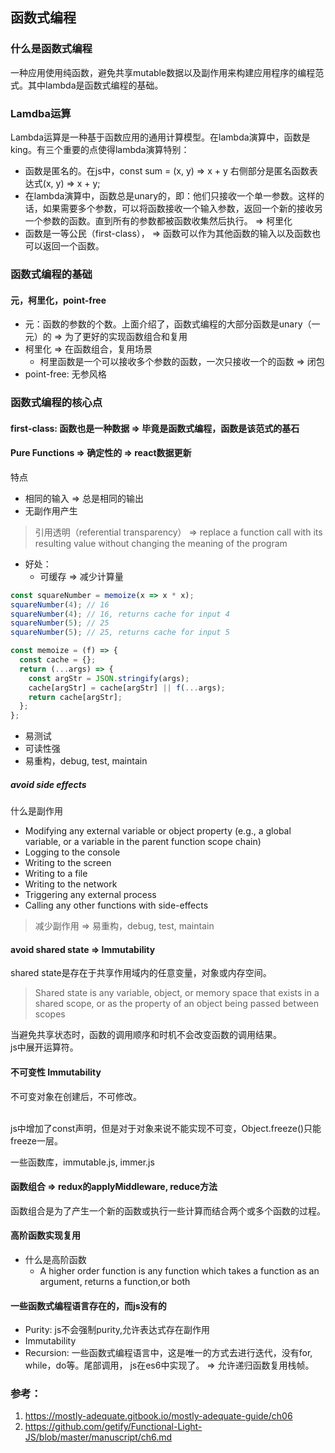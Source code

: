 ## 函数式编程

### 什么是函数式编程
一种应用使用纯函数，避免共享mutable数据以及副作用来构建应用程序的编程范式。其中lambda是函数式编程的基础。

### Lamdba运算
Lambda运算是一种基于函数应用的通用计算模型。在lambda演算中，函数是king。有三个重要的点使得lambda演算特别：
- 函数是匿名的。在js中，const sum = (x, y) => x + y 右侧部分是匿名函数表达式(x, y) => x + y;
- 在lambda演算中，函数总是unary的，即：他们只接收一个单一参数。这样的话，如果需要多个参数，可以将函数接收一个输入参数，返回一个新的接收另一个参数的函数。直到所有的参数都被函数收集然后执行。 => 柯里化
- 函数是一等公民（first-class）， => 函数可以作为其他函数的输入以及函数也可以返回一个函数。

### 函数式编程的基础

#### 元，柯里化，point-free
- 元：函数的参数的个数。上面介绍了，函数式编程的大部分函数是unary（一元）的 => 为了更好的实现函数组合和复用
- 柯里化 => 在函数组合，复用场景
  - 柯里函数是一个可以接收多个参数的函数，一次只接收一个的函数 => 闭包
- point-free: 无参风格



### 函数式编程的核心点

#### first-class: 函数也是一种数据 => 毕竟是函数式编程，函数是该范式的基石

#### Pure Functions => 确定性的 => react数据更新
特点
- 相同的输入 => 总是相同的输出
- 无副作用产生

> 引用透明（referential transparency） => replace a function call with its resulting value without changing the meaning of the program

- 好处：
  - 可缓存 => 减少计算量
```javascript
const squareNumber = memoize(x => x * x);
squareNumber(4); // 16
squareNumber(4); // 16, returns cache for input 4
squareNumber(5); // 25
squareNumber(5); // 25, returns cache for input 5

const memoize = (f) => {
  const cache = {};
  return (...args) => {
    const argStr = JSON.stringify(args);
    cache[argStr] = cache[argStr] || f(...args);
    return cache[argStr];
  };
};
```
  - 易测试
  - 可读性强
  - 易重构，debug, test, maintain
##### avoid side effects
什么是副作用
- Modifying any external variable or object property (e.g., a global variable, or a variable in the
parent function scope chain)
- Logging to the console
- Writing to the screen
- Writing to a file
- Writing to the network
- Triggering any external process
- Calling any other functions with side-effects

> 减少副作用 => 易重构，debug, test, maintain


#### avoid shared state => Immutability
shared state是存在于共享作用域内的任意变量，对象或内存空间。
> Shared state is any variable, object, or memory space that exists in a shared scope, or as the property
> of an object being passed between scopes

当避免共享状态时，函数的调用顺序和时机不会改变函数的调用结果。
<br />
js中展开运算符。

#### 不可变性 Immutability
不可变对象在创建后，不可修改。

<br />
js中增加了const声明，但是对于对象来说不能实现不可变，Object.freeze()只能freeze一层。

一些函数库，immutable.js, immer.js

#### 函数组合 => redux的applyMiddleware, reduce方法
函数组合是为了产生一个新的函数或执行一些计算而结合两个或多个函数的过程。

#### 高阶函数实现复用
- 什么是高阶函数
  - A higher order function is any function which takes a function as an argument, returns a function,or both


#### 一些函数式编程语言存在的，而js没有的
- Purity: js不会强制purity,允许表达式存在副作用
- Immutability
- Recursion: 一些函数式编程语言中，这是唯一的方式去进行迭代，没有for, while，do等。尾部调用， js在es6中实现了。 => 允许递归函数复用栈帧。


### 参考：
1. https://mostly-adequate.gitbook.io/mostly-adequate-guide/ch06
2. https://github.com/getify/Functional-Light-JS/blob/master/manuscript/ch6.md